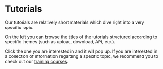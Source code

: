 # Tutorials
Our tutorials are relatively short materials which dive right into a very specific topic. 

On the left you can browse the titles of the tutorials structured according to specific themes (such as upload, download, API, etc.). 

Click the one you are interested in and it will pop up. If you are interested in a collection of information regarding a specific topic, we recommend you to check out our [training courses](../trainings/01_introduction.md). 